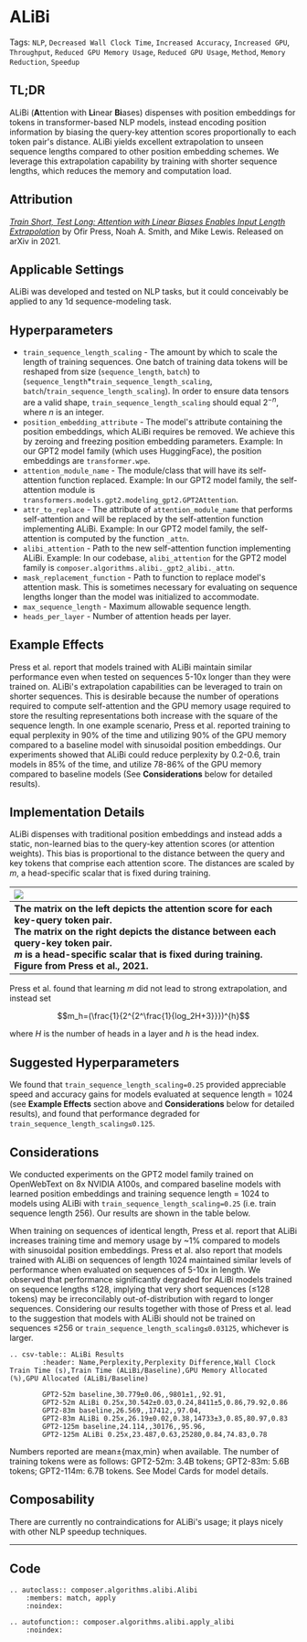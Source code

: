 # ALiBi

Tags: `NLP`, `Decreased Wall Clock Time`, `Increased Accuracy`, `Increased GPU`,
`Throughput`, `Reduced GPU Memory Usage`, `Reduced GPU Usage`, `Method`, 
`Memory Reduction`, `Speedup`

## TL;DR

ALiBi (**A**ttention with **Li**near **Bi**ases) dispenses with position embeddings for tokens in transformer-based NLP models, instead encoding position information by biasing the query-key attention scores proportionally to each token pair's distance. ALiBi yields excellent extrapolation to unseen sequence lengths compared to other position embedding schemes. We leverage this extrapolation capability by training with shorter sequence lengths, which reduces the memory and computation load.

## Attribution

[*Train Short, Test Long: Attention with Linear Biases Enables Input Length Extrapolation*](https://arxiv.org/abs/2108.12409) by Ofir Press, Noah A. Smith, and Mike Lewis. Released on arXiv in 2021.

## Applicable Settings

ALiBi was developed and tested on NLP tasks, but it could conceivably be applied to any 1d sequence-modeling task.

## Hyperparameters

- `train_sequence_length_scaling` - The amount by which to scale the length of training sequences. One batch of training data tokens will be reshaped from size (`sequence_length`, `batch`) to (`sequence_length`*`train_sequence_length_scaling`, `batch`/`train_sequence_length_scaling`). In order to ensure data tensors are a valid shape, `train_sequence_length_scaling` should equal $2^{-n}$, where *n* is an integer.
- `position_embedding_attribute` - The model's attribute containing the position embeddings, which ALiBi requires be removed. We achieve this by zeroing and freezing position embedding parameters. Example: In our GPT2 model family (which uses HuggingFace), the position embeddings are `transformer.wpe`.
- `attention_module_name` - The module/class that will have its self-attention function replaced. Example: In our GPT2 model family, the self-attention module is `transformers.models.gpt2.modeling_gpt2.GPT2Attention`.
- `attr_to_replace` - The attribute of `attention_module_name` that performs self-attention and will be replaced by the self-attention function implementing ALiBi. Example: In our GPT2 model family, the self-attention is computed by the function `_attn`.
- `alibi_attention` - Path to the new self-attention function implementing ALiBi. Example: In our codebase, `alibi_attention` for the GPT2 model family is `composer.algorithms.alibi._gpt2_alibi._attn`.
- `mask_replacement_function` - Path to function to replace model's attention mask. This is sometimes necessary for evaluating on sequence lengths longer than the model was initialized to accommodate.
- `max_sequence_length` - Maximum allowable sequence length.
- `heads_per_layer` - Number of attention heads per layer.

## Example Effects

Press et al. report that models trained with ALiBi maintain similar performance even when tested on sequences 5-10x longer than they were trained on. ALiBi's extrapolation capabilities can be leveraged to train on shorter sequences. This is desirable because the number of operations required to compute self-attention and the GPU memory usage required to store the resulting representations both increase with the square of the sequence length. In one example scenario, Press et al. reported training to equal perplexity in 90% of the time and utilizing 90% of the GPU memory compared to a baseline model with sinusoidal position embeddings. Our experiments showed that ALiBi could reduce perplexity by 0.2-0.6, train models in 85% of the time, and utilize 78-86% of the GPU memory compared to baseline models (See **Considerations** below for detailed results).

## Implementation Details

ALiBi dispenses with traditional position embeddings and instead adds a static, non-learned bias to the query-key attention scores (or attention weights). This bias is proportional to the distance between the query and key tokens that comprise each attention score. The distances are scaled by *m*, a head-specific scalar that is fixed during training.


| ![](https://storage.googleapis.com/docs.mosaicml.com/images/methods/alibi.png) |
|:--|
| **The matrix on the left depicts the attention score for each key-query token pair.<br>The matrix on the right depicts the distance between each query-key token pair.<br>*m* is a head-specific scalar that is fixed during training.<br>Figure from Press et al., 2021.** |

Press et al. found that learning *m* did not lead to strong extrapolation, and instead set

$$m_h=(\frac{1}{2^{2^\frac{1}{log_2H+3}}})^{h}$$

where $H$ is the number of heads in a layer and $h$ is the head index.

## Suggested Hyperparameters

We found that `train_sequence_length_scaling=0.25` provided appreciable speed and accuracy gains for models evaluated at sequence length = 1024 (see **Example Effects** section above and **Considerations** below for detailed results), and found that performance degraded for `train_sequence_length_scaling≤0.125`.

## Considerations

We conducted experiments on the GPT2 model family trained on OpenWebText on 8x NVIDIA A100s, and compared baseline models with learned position embeddings and training sequence length = 1024 to models using ALiBi with `train_sequence_length_scaling=0.25` (i.e. train sequence length 256). Our results are shown in the table below.

When training on sequences of identical length, Press et al. report that ALiBi increases training time and memory usage by ~1% compared to models with sinusoidal position embeddings. Press et al. also report that models trained with ALiBi on sequences of length 1024 maintained similar levels of performance when evaluated on sequences of 5-10x in length. We observed that performance significantly degraded for ALiBi models trained on sequence lengths ≤128, implying that very short sequences (≤128 tokens) may be irreconcilably out-of-distribution with regard to longer sequences. Considering our results together with those of Press et al. lead to the suggestion that models with ALiBi should not be trained on sequences ≤256 or `train_sequence_length_scaling≤0.03125`, whichever is larger.

```{eval-rst}
.. csv-table:: ALiBi Results
        :header: Name,Perplexity,Perplexity Difference,Wall Clock Train Time (s),Train Time (ALiBi/Baseline),GPU Memory Allocated (%),GPU Allocated (ALiBi/Baseline)

		GPT2-52m baseline,30.779±0.06,,9801±1,,92.91,
		GPT2-52m ALiBi 0.25x,30.542±0.03,0.24,8411±5,0.86,79.92,0.86
		GPT2-83m baseline,26.569,,17412,,97.04,
		GPT2-83m ALiBi 0.25x,26.19±0.02,0.38,14733±3,0.85,80.97,0.83
		GPT2-125m baseline,24.114,,30176,,95.96,
		GPT2-125m ALiBi 0.25x,23.487,0.63,25280,0.84,74.83,0.78
```

Numbers reported are mean±{max,min} when available. The number of training tokens were as follows: GPT2-52m: 3.4B tokens; GPT2-83m: 5.6B tokens; GPT2-114m: 6.7B tokens. See Model Cards for model details. 

## Composability

There are currently no contraindications for ALiBi's usage; it plays nicely with other NLP speedup techniques.

---

## Code

```{eval-rst}
.. autoclass:: composer.algorithms.alibi.Alibi
    :members: match, apply
    :noindex:

.. autofunction:: composer.algorithms.alibi.apply_alibi
    :noindex:
```
